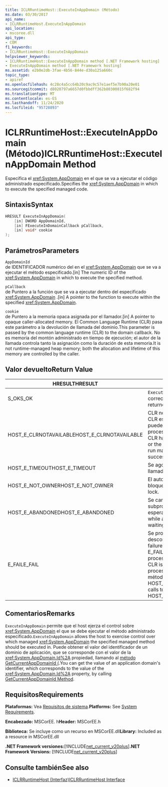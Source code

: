 ```yaml
---
title: ICLRRuntimeHost::ExecuteInAppDomain (Método)
ms.date: 03/30/2017
api_name:
- ICLRRuntimeHost.ExecuteInAppDomain
api_location:
- mscoree.dll
api_type:
- COM
f1_keywords:
- ICLRRuntimeHost::ExecuteInAppDomain
helpviewer_keywords:
- ICLRRuntimeHost::ExecuteInAppDomain method [.NET Framework hosting]
- ExecuteInAppDomain method [.NET Framework hosting]
ms.assetid: e2b0e2db-3fae-4b56-844e-d30a125a660c
topic_type:
- apiref
ms.openlocfilehash: 4c28c4a5cc64b20c9ac9c57e1aef5e7b90a20e01
ms.sourcegitcommit: d8020797a6657d0fbbdff362b80300815f682f94
ms.translationtype: MT
ms.contentlocale: es-ES
ms.lasthandoff: 11/24/2020
ms.locfileid: "95728893"
---
```

# <a name="iclrruntimehostexecuteinappdomain-method"></a><span data-ttu-id="78c5c-102">ICLRRuntimeHost::ExecuteInAppDomain (Método)</span><span class="sxs-lookup"><span data-stu-id="78c5c-102">ICLRRuntimeHost::ExecuteInAppDomain Method</span></span>

<span data-ttu-id="78c5c-103">Especifica el <xref:System.AppDomain> en el que se va a ejecutar el código administrado especificado.</span><span class="sxs-lookup"><span data-stu-id="78c5c-103">Specifies the <xref:System.AppDomain> in which to execute the specified managed code.</span></span>  
  
## <a name="syntax"></a><span data-ttu-id="78c5c-104">Sintaxis</span><span class="sxs-lookup"><span data-stu-id="78c5c-104">Syntax</span></span>  
  
```cpp  
HRESULT ExecuteInAppDomain(  
    [in] DWORD AppDomainId,
    [in] FExecuteInDomainCallback pCallback,
    [in] void* cookie  
);  
```  
  
## <a name="parameters"></a><span data-ttu-id="78c5c-105">Parámetros</span><span class="sxs-lookup"><span data-stu-id="78c5c-105">Parameters</span></span>  

 `AppDomainId`  
 <span data-ttu-id="78c5c-106">de IDENTIFICADOR numérico del en el <xref:System.AppDomain> que se va a ejecutar el método especificado.</span><span class="sxs-lookup"><span data-stu-id="78c5c-106">[in] The numeric ID of the <xref:System.AppDomain> in which to execute the specified method.</span></span>  
  
 `pCallback`  
 <span data-ttu-id="78c5c-107">de Puntero a la función que se va a ejecutar dentro del especificado <xref:System.AppDomain> .</span><span class="sxs-lookup"><span data-stu-id="78c5c-107">[in] A pointer to the function to execute within the specified <xref:System.AppDomain>.</span></span>  
  
 `cookie`  
 <span data-ttu-id="78c5c-108">de Puntero a la memoria opaca asignada por el llamador.</span><span class="sxs-lookup"><span data-stu-id="78c5c-108">[in] A pointer to opaque caller-allocated memory.</span></span> <span data-ttu-id="78c5c-109">El Common Language Runtime (CLR) pasa este parámetro a la devolución de llamada del dominio.</span><span class="sxs-lookup"><span data-stu-id="78c5c-109">This parameter is passed by the common language runtime (CLR) to the domain callback.</span></span> <span data-ttu-id="78c5c-110">No es memoria del montón administrado en tiempo de ejecución; el autor de la llamada controla tanto la asignación como la duración de esta memoria.</span><span class="sxs-lookup"><span data-stu-id="78c5c-110">It is not runtime-managed heap memory; both the allocation and lifetime of this memory are controlled by the caller.</span></span>  
  
## <a name="return-value"></a><span data-ttu-id="78c5c-111">Valor devuelto</span><span class="sxs-lookup"><span data-stu-id="78c5c-111">Return Value</span></span>  
  
|<span data-ttu-id="78c5c-112">HRESULT</span><span class="sxs-lookup"><span data-stu-id="78c5c-112">HRESULT</span></span>|<span data-ttu-id="78c5c-113">Descripción</span><span class="sxs-lookup"><span data-stu-id="78c5c-113">Description</span></span>|  
|-------------|-----------------|  
|<span data-ttu-id="78c5c-114">S_OK</span><span class="sxs-lookup"><span data-stu-id="78c5c-114">S_OK</span></span>|<span data-ttu-id="78c5c-115">`ExecuteInAppDomain` se devolvió correctamente.</span><span class="sxs-lookup"><span data-stu-id="78c5c-115">`ExecuteInAppDomain` returned successfully.</span></span>|  
|<span data-ttu-id="78c5c-116">HOST_E_CLRNOTAVAILABLE</span><span class="sxs-lookup"><span data-stu-id="78c5c-116">HOST_E_CLRNOTAVAILABLE</span></span>|<span data-ttu-id="78c5c-117">CLR no se ha cargado en un proceso o CLR está en un estado en el que no puede ejecutar código administrado ni procesar la llamada correctamente.</span><span class="sxs-lookup"><span data-stu-id="78c5c-117">The CLR has not been loaded into a process, or the CLR is in a state in which it cannot run managed code or process the call successfully.</span></span>|  
|<span data-ttu-id="78c5c-118">HOST_E_TIMEOUT</span><span class="sxs-lookup"><span data-stu-id="78c5c-118">HOST_E_TIMEOUT</span></span>|<span data-ttu-id="78c5c-119">Se agotó el tiempo de espera de la llamada.</span><span class="sxs-lookup"><span data-stu-id="78c5c-119">The call timed out.</span></span>|  
|<span data-ttu-id="78c5c-120">HOST_E_NOT_OWNER</span><span class="sxs-lookup"><span data-stu-id="78c5c-120">HOST_E_NOT_OWNER</span></span>|<span data-ttu-id="78c5c-121">El autor de la llamada no posee el bloqueo.</span><span class="sxs-lookup"><span data-stu-id="78c5c-121">The caller does not own the lock.</span></span>|  
|<span data-ttu-id="78c5c-122">HOST_E_ABANDONED</span><span class="sxs-lookup"><span data-stu-id="78c5c-122">HOST_E_ABANDONED</span></span>|<span data-ttu-id="78c5c-123">Se canceló un evento mientras un subproceso o fibra bloqueados estaba esperando en él.</span><span class="sxs-lookup"><span data-stu-id="78c5c-123">An event was canceled while a blocked thread or fiber was waiting on it.</span></span>|  
|<span data-ttu-id="78c5c-124">E_FAIL</span><span class="sxs-lookup"><span data-stu-id="78c5c-124">E_FAIL</span></span>|<span data-ttu-id="78c5c-125">Se produjo un error grave desconocido.</span><span class="sxs-lookup"><span data-stu-id="78c5c-125">An unknown catastrophic failure occurred.</span></span> <span data-ttu-id="78c5c-126">Si un método devuelve E_FAIL, CLR ya no se puede usar en el proceso.</span><span class="sxs-lookup"><span data-stu-id="78c5c-126">If a method returns E_FAIL, the CLR is no longer usable within the process.</span></span> <span data-ttu-id="78c5c-127">Las llamadas subsiguientes a métodos de hospedaje devuelven HOST_E_CLRNOTAVAILABLE.</span><span class="sxs-lookup"><span data-stu-id="78c5c-127">Subsequent calls to hosting methods return HOST_E_CLRNOTAVAILABLE.</span></span>|  
  
## <a name="remarks"></a><span data-ttu-id="78c5c-128">Comentarios</span><span class="sxs-lookup"><span data-stu-id="78c5c-128">Remarks</span></span>  

 <span data-ttu-id="78c5c-129">`ExecuteInAppDomain` permite que el host ejerza el control sobre <xref:System.AppDomain> el que se debe ejecutar el método administrado especificado.</span><span class="sxs-lookup"><span data-stu-id="78c5c-129">`ExecuteInAppDomain` allows the host to exercise control over which managed <xref:System.AppDomain> the specified managed method should be executed in.</span></span> <span data-ttu-id="78c5c-130">Puede obtener el valor del identificador de un dominio de aplicación, que se corresponde con el valor de la <xref:System.AppDomain.Id%2A> propiedad, llamando al [método GetCurrentAppDomainId (](iclrruntimehost-getcurrentappdomainid-method.md).</span><span class="sxs-lookup"><span data-stu-id="78c5c-130">You can get the value of an application domain's identifier, which corresponds to the value of the <xref:System.AppDomain.Id%2A> property, by calling [GetCurrentAppDomainId Method](iclrruntimehost-getcurrentappdomainid-method.md).</span></span>  
  
## <a name="requirements"></a><span data-ttu-id="78c5c-131">Requisitos</span><span class="sxs-lookup"><span data-stu-id="78c5c-131">Requirements</span></span>  

 <span data-ttu-id="78c5c-132">**Plataformas:** Vea [Requisitos de sistema](../../get-started/system-requirements.md).</span><span class="sxs-lookup"><span data-stu-id="78c5c-132">**Platforms:** See [System Requirements](../../get-started/system-requirements.md).</span></span>  
  
 <span data-ttu-id="78c5c-133">**Encabezado:** MSCorEE. h</span><span class="sxs-lookup"><span data-stu-id="78c5c-133">**Header:** MSCorEE.h</span></span>  
  
 <span data-ttu-id="78c5c-134">**Biblioteca:** Se incluye como un recurso en MSCorEE.dll</span><span class="sxs-lookup"><span data-stu-id="78c5c-134">**Library:** Included as a resource in MSCorEE.dll</span></span>  
  
 <span data-ttu-id="78c5c-135">**.NET Framework versiones:**[!INCLUDE[net_current_v20plus](../../../../includes/net-current-v20plus-md.md)]</span><span class="sxs-lookup"><span data-stu-id="78c5c-135">**.NET Framework Versions:** [!INCLUDE[net_current_v20plus](../../../../includes/net-current-v20plus-md.md)]</span></span>  
  
## <a name="see-also"></a><span data-ttu-id="78c5c-136">Consulte también</span><span class="sxs-lookup"><span data-stu-id="78c5c-136">See also</span></span>

- [<span data-ttu-id="78c5c-137">ICLRRuntimeHost (Interfaz)</span><span class="sxs-lookup"><span data-stu-id="78c5c-137">ICLRRuntimeHost Interface</span></span>](iclrruntimehost-interface.md)
